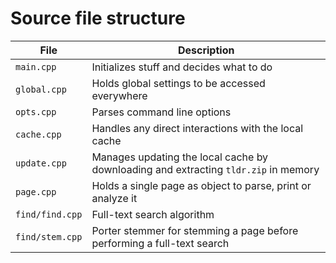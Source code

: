 # Source file structure

| File | Description |
|---|---|
| `main.cpp` | Initializes stuff and decides what to do |
| `global.cpp` | Holds global settings to be accessed everywhere |
| `opts.cpp` | Parses command line options |
| `cache.cpp` | Handles any direct interactions with the local cache |
| `update.cpp` | Manages updating the local cache by downloading and extracting `tldr.zip` in memory |
| `page.cpp` | Holds a single page as object to parse, print or analyze it |
| `find/find.cpp` | Full-text search algorithm |
| `find/stem.cpp` | Porter stemmer for stemming a page before performing a full-text search |